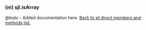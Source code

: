 ### (m) sjl.isArray
@todo - Added documentation here.
[Back to sjl direct members and methods list.](#sjl-direct-members-and-methods)
